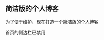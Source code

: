 <!--
 * @Descripttion: 
 * @version: 1.0
 * @Author: yuhui
 * @Date: 2019-12-12 14:59:53
 * @LastEditors  : yuhui
 * @LastEditTime : 2020-02-05 22:46:48
 -->
## 简洁版的个人博客  
为了便于维护，现在打造一个简洁版的个人博客

首页的侧边栏已禁用
